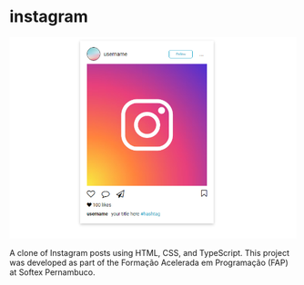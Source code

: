 # instagram

![Imagem do projeto - clone de posts do insta](./src/clone_insta.png)

A clone of Instagram posts using HTML, CSS, and TypeScript. This project was developed as part of the Formação Acelerada em Programação (FAP) at Softex Pernambuco.
